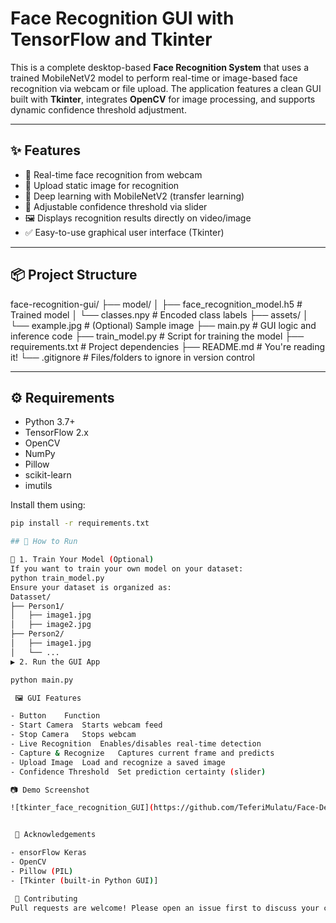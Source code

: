 # Face Recognition GUI with TensorFlow and Tkinter

This is a complete desktop-based **Face Recognition System** that uses a trained MobileNetV2 model to perform real-time or image-based face recognition via webcam or file upload. The application features a clean GUI built with **Tkinter**, integrates **OpenCV** for image processing, and supports dynamic confidence threshold adjustment.

---

## ✨ Features

- 🎥 Real-time face recognition from webcam
- 📁 Upload static image for recognition
- 🧠 Deep learning with MobileNetV2 (transfer learning)
- 🧪 Adjustable confidence threshold via slider
- 🖼️ Displays recognition results directly on video/image
- ✅ Easy-to-use graphical user interface (Tkinter)

---

## 📦 Project Structure

face-recognition-gui/
├── model/
│ ├── face_recognition_model.h5 # Trained model
│ └── classes.npy # Encoded class labels
├── assets/
│ └── example.jpg # (Optional) Sample image
├── main.py # GUI logic and inference code
├── train_model.py # Script for training the model
├── requirements.txt # Project dependencies
├── README.md # You're reading it!
└── .gitignore # Files/folders to ignore in version control

---

## ⚙️ Requirements

- Python 3.7+
- TensorFlow 2.x
- OpenCV
- NumPy
- Pillow
- scikit-learn
- imutils

Install them using:

```bash
pip install -r requirements.txt

## 🚀 How to Run  

🔧 1. Train Your Model (Optional)
If you want to train your own model on your dataset:
python train_model.py
Ensure your dataset is organized as:
Datasset/                                                                                   
├── Person1/                                                                   
│   ├── image1.jpg
│   ├── image2.jpg
├── Person2/
│   ├── image1.jpg
│   └── ...
▶️ 2. Run the GUI App

python main.py

 🖼️ GUI Features

- Button	Function
- Start Camera	Starts webcam feed
- Stop Camera	Stops webcam
- Live Recognition	Enables/disables real-time detection
- Capture & Recognize	Captures current frame and predicts
- Upload Image	Load and recognize a saved image
- Confidence Threshold	Set prediction certainty (slider)

📷 Demo Screenshot

![tkinter_face_recognition_GUI](https://github.com/TeferiMulatu/Face-Detection/blob/master/screenshot.png?raw=true)


 🙌 Acknowledgements

- ensorFlow Keras
- OpenCV
- Pillow (PIL)
- [Tkinter (built-in Python GUI)]

 🤝 Contributing
Pull requests are welcome! Please open an issue first to discuss your changes.




